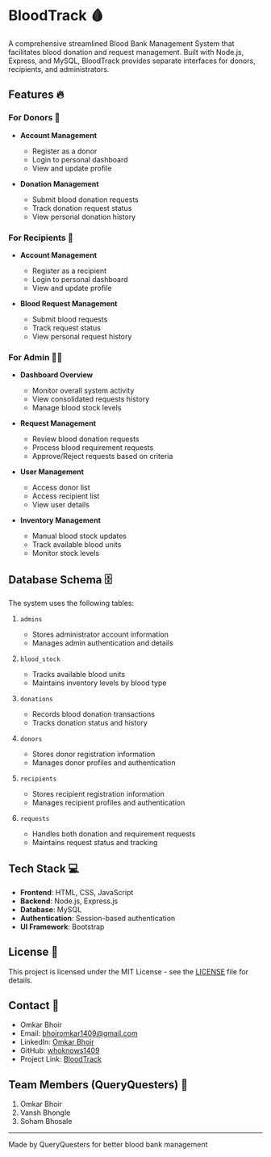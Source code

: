# BloodTrack 🩸

A comprehensive streamlined Blood Bank Management System that facilitates blood donation and request management. Built with Node.js, Express, and MySQL, BloodTrack provides separate interfaces for donors, recipients, and administrators.

## Features 🔥

### For Donors 👤
- **Account Management**
  - Register as a donor
  - Login to personal dashboard
  - View and update profile

- **Donation Management**
  - Submit blood donation requests
  - Track donation request status
  - View personal donation history

### For Recipients 🏥
- **Account Management**
  - Register as a recipient
  - Login to personal dashboard
  - View and update profile

- **Blood Request Management**
  - Submit blood requests
  - Track request status
  - View personal request history

### For Admin 👨‍💼
- **Dashboard Overview**
  - Monitor overall system activity
  - View consolidated requests history
  - Manage blood stock levels

- **Request Management**
  - Review blood donation requests
  - Process blood requirement requests
  - Approve/Reject requests based on criteria

- **User Management**
  - Access donor list
  - Access recipient list
  - View user details

- **Inventory Management**
  - Manual blood stock updates
  - Track available blood units
  - Monitor stock levels

## Database Schema 🗄️

The system uses the following tables:

1. `admins`
   - Stores administrator account information
   - Manages admin authentication and details

2. `blood_stock`
   - Tracks available blood units
   - Maintains inventory levels by blood type

3. `donations`
   - Records blood donation transactions
   - Tracks donation status and history

4. `donors`
   - Stores donor registration information
   - Manages donor profiles and authentication

5. `recipients`
   - Stores recipient registration information
   - Manages recipient profiles and authentication

6. `requests`
   - Handles both donation and requirement requests
   - Maintains request status and tracking

## Tech Stack 💻

- **Frontend**: HTML, CSS, JavaScript
- **Backend**: Node.js, Express.js
- **Database**: MySQL
- **Authentication**: Session-based authentication
- **UI Framework**: Bootstrap

## License 📝

This project is licensed under the MIT License - see the [LICENSE](LICENSE) file for details.

## Contact 📧

- Omkar Bhoir
- Email: bhoiromkar1409@gmail.com
- LinkedIn: [Omkar Bhoir](https://www.linkedin.com/in/omkar-bhoir-68887b297)
- GitHub: [whoknows1409](https://github.com/whoknows1409)
- Project Link: [BloodTrack](https://github.com/whoknows1409/BloodTrack)

## Team Members (QueryQuesters) 👥

1. Omkar Bhoir
2. Vansh Bhongle
3. Soham Bhosale

---
Made by QueryQuesters for better blood bank management
